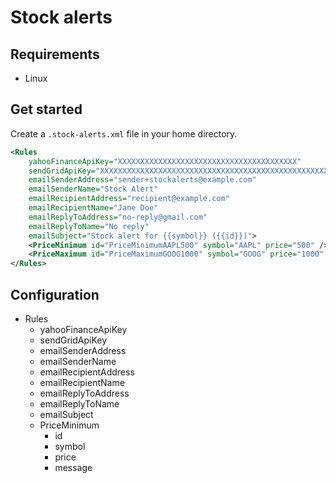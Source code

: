 # Stock alerts

## Requirements

-   Linux

## Get started

Create a `.stock-alerts.xml` file in your home directory.

```xml
<Rules
    yahooFinanceApiKey="XXXXXXXXXXXXXXXXXXXXXXXXXXXXXXXXXXXXXXXX"
    sendGridApiKey="XXXXXXXXXXXXXXXXXXXXXXXXXXXXXXXXXXXXXXXXXXXXXXXXXXXXXXXXXXXXXXXXXXXXX"
    emailSenderAddress="sender+stockalerts@example.com"
    emailSenderName="Stock Alert"
    emailRecipientAddress="recipient@example.com"
    emailRecipientName="Jane Doe"
    emailReplyToAddress="no-reply@gmail.com"
    emailReplyToName="No reply"
    emailSubject="Stock alert for {{symbol}} ({{id}})">
    <PriceMinimum id="PriceMinimumAAPL500" symbol="AAPL" price="500" />
    <PriceMaximum id="PriceMaximumGOOG1000" symbol="GOOG" price="1000" message="Google price has exceeded <b>${{price}}</b>." />
</Rules>
```

## Configuration

-   Rules
    -   yahooFinanceApiKey
    -   sendGridApiKey
    -   emailSenderAddress
    -   emailSenderName
    -   emailRecipientAddress
    -   emailRecipientName
    -   emailReplyToAddress
    -   emailReplyToName
    -   emailSubject
    -   PriceMinimum
        -   id
        -   symbol
        -   price
        -   message
